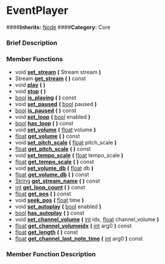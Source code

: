 #  EventPlayer  
####**Inherits:** [Node](class_node)
####**Category:** Core

###  Brief Description  


###  Member Functions 
  * void  **[set&#95;stream](#set_stream)**  **(** Stream stream  **)**
  * Stream  **[get&#95;stream](#get_stream)**  **(** **)** const
  * void  **[play](#play)**  **(** **)**
  * void  **[stop](#stop)**  **(** **)**
  * [bool](class_bool)  **[is&#95;playing](#is_playing)**  **(** **)** const
  * void  **[set&#95;paused](#set_paused)**  **(** [bool](class_bool) paused  **)**
  * [bool](class_bool)  **[is&#95;paused](#is_paused)**  **(** **)** const
  * void  **[set&#95;loop](#set_loop)**  **(** [bool](class_bool) enabled  **)**
  * [bool](class_bool)  **[has&#95;loop](#has_loop)**  **(** **)** const
  * void  **[set&#95;volume](#set_volume)**  **(** [float](class_float) volume  **)**
  * [float](class_float)  **[get&#95;volume](#get_volume)**  **(** **)** const
  * void  **[set&#95;pitch&#95;scale](#set_pitch_scale)**  **(** [float](class_float) pitch_scale  **)**
  * [float](class_float)  **[get&#95;pitch&#95;scale](#get_pitch_scale)**  **(** **)** const
  * void  **[set&#95;tempo&#95;scale](#set_tempo_scale)**  **(** [float](class_float) tempo_scale  **)**
  * [float](class_float)  **[get&#95;tempo&#95;scale](#get_tempo_scale)**  **(** **)** const
  * void  **[set&#95;volume&#95;db](#set_volume_db)**  **(** [float](class_float) db  **)**
  * [float](class_float)  **[get&#95;volume&#95;db](#get_volume_db)**  **(** **)** const
  * [String](class_string)  **[get&#95;stream&#95;name](#get_stream_name)**  **(** **)** const
  * [int](class_int)  **[get&#95;loop&#95;count](#get_loop_count)**  **(** **)** const
  * [float](class_float)  **[get&#95;pos](#get_pos)**  **(** **)** const
  * void  **[seek&#95;pos](#seek_pos)**  **(** [float](class_float) time  **)**
  * void  **[set&#95;autoplay](#set_autoplay)**  **(** [bool](class_bool) enabled  **)**
  * [bool](class_bool)  **[has&#95;autoplay](#has_autoplay)**  **(** **)** const
  * void  **[set&#95;channel&#95;volume](#set_channel_volume)**  **(** [int](class_int) idx, [float](class_float) channel_volume  **)**
  * [float](class_float)  **[get&#95;channel&#95;volumeidx](#get_channel_volumeidx)**  **(** [int](class_int) arg0  **)** const
  * [float](class_float)  **[get&#95;length](#get_length)**  **(** **)** const
  * [float](class_float)  **[get&#95;channel&#95;last&#95;note&#95;time](#get_channel_last_note_time)**  **(** [int](class_int) arg0  **)** const

###  Member Function Description  
